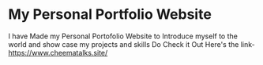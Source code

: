 # My Personal Portfolio Website
I have Made my Personal Portofolio Website to Introduce myself to the world and show case my projects and skills Do Check it Out 
Here's the link- https://www.cheematalks.site/
